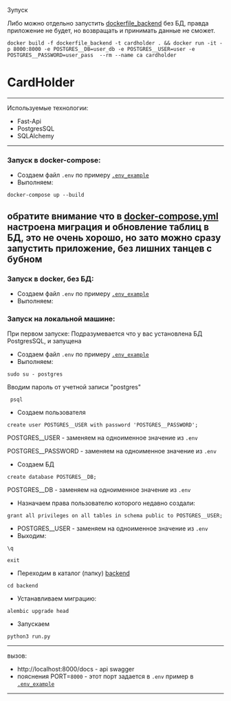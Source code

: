 Зупуск

Либо можно отдельно запустить [dockerfile_backend](dockerfile_backend) без БД, правда приложение
не будет, но возвращать и принимать данные не сможет.

```commandline
docker build -f dockerfile_backend -t cardholder . && docker run -it -p 8000:8000 -e POSTGRES__DB=user_db -e POSTGRES__USER=user -e POSTGRES__PASSWORD=user_pass  --rm --name ca cardholder 
```

# CardHolder

______
Используемые технологии:

- Fast-Api
- PostgresSQL
- SQLAlchemy

____

### Запуск в docker-compose:

- Создаем файл `.env` по примеру [`.env_example`](.env_example)
- Выполняем:

```commandline
docker-compose up --build 
```

обратите внимание что в [docker-compose.yml](docker-compose.yml) настроена миграция и обновление таблиц в БД, это не
очень хорошо, но зато можно сразу запустить приложение, без лишних танцев с бубном
---



### Запуск в docker, без БД:

- Создаем файл `.env` по примеру [`.env_example`](.env_example)
- Выполняем:

### Запуск на локальной машине:

При первом запуске:
Подразумевается что у вас установлена БД PostgresSQL, и запущена

- Создаем файл `.env` по примеру [`.env_example`](.env_example)
- Выполняем:
 ```commandline
sudo su - postgres
```

  Вводим пароль от учетной записи "postgres"

```commandline
 psql
 ```
- Создаем пользователя

```commandline
create user POSTGRES__USER with password 'POSTGRES__PASSWORD';
```
  POSTGRES__USER - заменяем на одноименное значение из `.env`
  
  POSTGRES__PASSWORD - заменяем на одноименное значение из `.env`
- Создаем БД

```commandline
create database POSTGRES__DB;
```
POSTGRES__DB - заменяем на одноименное значение из `.env`
- Назначаем права пользователю которого недавно создали:
```commandline
grant all privileges on all tables in schema public to POSTGRES__USER;
```
- POSTGRES__USER - заменяем на одноименное значение из `.env`
- Выходим:
```commandline
\q
```
```commandline
exit
```
- Переходим в каталог (папку) [backend](backend)

```commandline
cd backend
```
- Устанавливаем миграцию:
```commandline
alembic upgrade head
```
- Запускаем
```commandline
python3 run.py
```  
___

вызов:

- http://localhost:8000/docs - api swagger
- пояснения PORT=`8000` - этот порт задается в `.env` пример в [`.env_example`](.env_example)

_____
